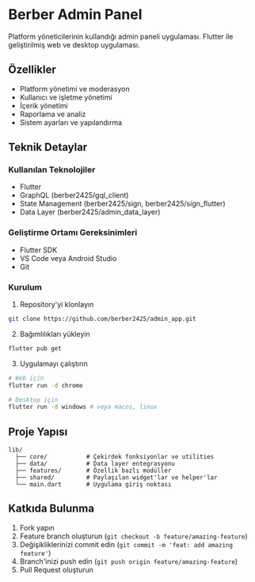 # Berber Admin Panel

Platform yöneticilerinin kullandığı admin paneli uygulaması. Flutter ile geliştirilmiş web ve desktop uygulaması.

## Özellikler

- Platform yönetimi ve moderasyon
- Kullanıcı ve işletme yönetimi
- İçerik yönetimi
- Raporlama ve analiz
- Sistem ayarları ve yapılandırma

## Teknik Detaylar

### Kullanılan Teknolojiler

- Flutter
- GraphQL (berber2425/gql_client)
- State Management (berber2425/sign, berber2425/sign_flutter)
- Data Layer (berber2425/admin_data_layer)

### Geliştirme Ortamı Gereksinimleri

- Flutter SDK
- VS Code veya Android Studio
- Git

### Kurulum

1. Repository'yi klonlayın

```bash
git clone https://github.com/berber2425/admin_app.git
```

2. Bağımlılıkları yükleyin

```bash
flutter pub get
```

3. Uygulamayı çalıştırın

```bash
# Web için
flutter run -d chrome

# Desktop için
flutter run -d windows # veya macos, linux
```

## Proje Yapısı

```
lib/
  ├── core/           # Çekirdek fonksiyonlar ve utilities
  ├── data/           # Data layer entegrasyonu
  ├── features/       # Özellik bazlı modüller
  ├── shared/         # Paylaşılan widget'lar ve helper'lar
  └── main.dart       # Uygulama giriş noktası
```

## Katkıda Bulunma

1. Fork yapın
2. Feature branch oluşturun (`git checkout -b feature/amazing-feature`)
3. Değişikliklerinizi commit edin (`git commit -m 'feat: add amazing feature'`)
4. Branch'inizi push edin (`git push origin feature/amazing-feature`)
5. Pull Request oluşturun
